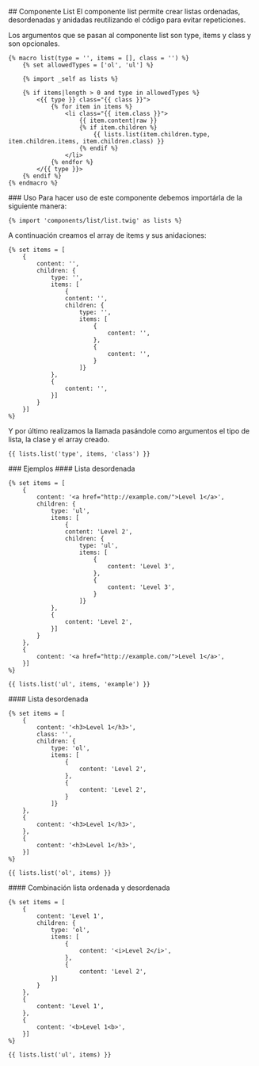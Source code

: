 ## Componente List
El componente list permite crear listas ordenadas, desordenadas y anidadas reutilizando el código para evitar repeticiones.

Los argumentos que se pasan al componente list son type, items y class y son opcionales.

```
{% macro list(type = '', items = [], class = '') %}
    {% set allowedTypes = ['ol', 'ul'] %}

    {% import _self as lists %}

    {% if items|length > 0 and type in allowedTypes %}
        <{{ type }} class="{{ class }}">
            {% for item in items %}
                <li class="{{ item.class }}">
                    {{ item.content|raw }}
                    {% if item.children %}
                        {{ lists.list(item.children.type, item.children.items, item.children.class) }}
                    {% endif %}
                </li>
            {% endfor %}
        </{{ type }}>
    {% endif %}
{% endmacro %}
```

### Uso
Para hacer uso de este componente debemos importárla de la siguiente manera: 

```
{% import 'components/list/list.twig' as lists %}

```
A continuación creamos el array de items y sus anidaciones:

```
{% set items = [
    {
        content: '',
        children: {
            type: '',
            items: [
                {
                content: '',
                children: {
                    type: '',
                    items: [
                        { 
                            content: '',
                        },
                        { 
                            content: '',
                        }
                    ]}
            },
            {
                content: '',
            }]
        }
    }] 
%}
```

Y por último realizamos la llamada pasándole como argumentos el tipo de lista, la clase y el array creado.
```
{{ lists.list('type', items, 'class') }}
```

### Ejemplos
#### Lista desordenada

```
{% set items = [
    {
        content: '<a href="http://example.com/">Level 1</a>',
        children: {
            type: 'ul',
            items: [
                {
                content: 'Level 2',
                children: {
                    type: 'ul',
                    items: [
                        { 
                            content: 'Level 3',
                        },
                        { 
                            content: 'Level 3',
                        }
                    ]}
            },
            {
                content: 'Level 2',
            }]
        }
    },
    {
        content: '<a href="http://example.com/">Level 1</a>',
    }] 
%}

{{ lists.list('ul', items, 'example') }}
```

#### Lista desordenada

```
{% set items = [
    {
        content: '<h3>Level 1</h3>',
        class: '',
        children: {
            type: 'ol',
            items: [
                {
                    content: 'Level 2',
                },
                {
                    content: 'Level 2',
                }
            ]}
    },
    {
        content: '<h3>Level 1</h3>',
    },
    {
        content: '<h3>Level 1</h3>',
    }] 
%}

{{ lists.list('ol', items) }}
```

#### Combinación lista ordenada y desordenada

```
{% set items = [
    {
        content: 'Level 1',
        children: {
            type: 'ol',
            items: [
                {
                    content: '<i>Level 2</i>',
                },
                {
                    content: 'Level 2',
            }]
        }
    },
    {
        content: 'Level 1',
    },
    {
        content: '<b>Level 1<b>',
    }] 
%}

{{ lists.list('ul', items) }}
```
